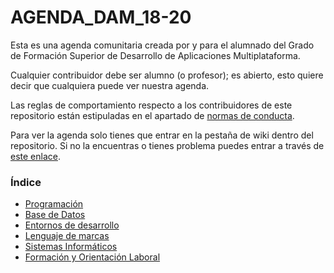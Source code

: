 # AGENDA_DAM_18-20
Esta es una agenda comunitaria creada por y para el alumnado del Grado de Formación Superior de Desarrollo de Aplicaciones Multiplataforma.

Cualquier contribuidor debe ser alumno (o profesor); es abierto, esto quiere decir que cualquiera puede ver nuestra agenda.

Las reglas de comportamiento respecto a los contribuidores de este repositorio están estipuladas en el apartado de [normas de conducta]().

Para ver la agenda solo tienes que entrar en la pestaña de wiki dentro del repositorio. Si no la encuentras o tienes problema puedes entrar a través de [este enlace](https://github.com/Jose-Robles/AGENDA_DAM_18-20/wiki).

### Índice
* [Programación]()
* [Base de Datos](https://github.com/Jose-Robles/AGENDA_DAM_18-20/wiki/Base-De-Datos)
* [Entornos de desarrollo](https://github.com/Jose-Robles/AGENDA_DAM_18-20/wiki/Entorno-de-Desarrollo)
* [Lenguaje de marcas](https://github.com/Jose-Robles/AGENDA_DAM_18-20/wiki/Lenguaje-de-Marcas)
* [Sistemas Informáticos](https://github.com/Jose-Robles/AGENDA_DAM_18-20/wiki/Sistemas-Inform%C3%A1ticos)
* [Formación y Orientación Laboral](https://github.com/Jose-Robles/AGENDA_DAM_18-20/wiki/Formaci%C3%B3n-y-Orientaci%C3%B3n-Laboral)
